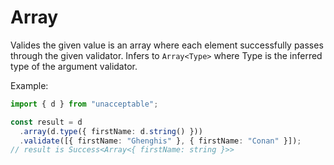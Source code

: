 # Array

Valides the given value is an array where each element successfully passes through the given validator.
Infers to `Array<Type>` where Type is the inferred type of the argument validator.

Example:

```ts
import { d } from "unacceptable";

const result = d
  .array(d.type({ firstName: d.string() }))
  .validate([{ firstName: "Ghenghis" }, { firstName: "Conan" }]);
// result is Success<Array<{ firstName: string }>>
```
